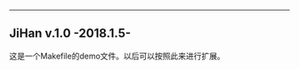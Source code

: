 --------------------------
JiHan v.1.0  -2018.1.5-
--------------------------

这是一个Makefile的demo文件。以后可以按照此来进行扩展。